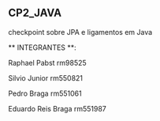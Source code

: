 ## CP2_JAVA
checkpoint sobre JPA e ligamentos em Java

** INTEGRANTES **:

Raphael Pabst rm98525

Silvio Junior rm550821

Pedro Braga rm551061

Eduardo Reis Braga rm551987
